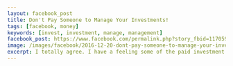 ```yaml
---
layout: facebook_post
title: Don't Pay Someone to Manage Your Investments!
tags: [facebook, money]
keywords: [invest, investment, manage, management]
facebook_post: https://www.facebook.com/permalink.php?story_fbid=1170591153018941&id=1139573672787356
image: /images/facebook/2016-12-20-dont-pay-someone-to-manage-your-investments.png
excerpt: I totally agree. I have a feeling some of the paid investment managers don't do anything but collect a check, too.
---
```

